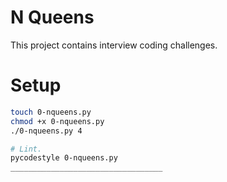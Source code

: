 # N Queens
This project contains interview coding challenges.

# Setup
```bash
touch 0-nqueens.py
chmod +x 0-nqueens.py
./0-nqueens.py 4

# Lint.
pycodestyle 0-nqueens.py
__________________________________

